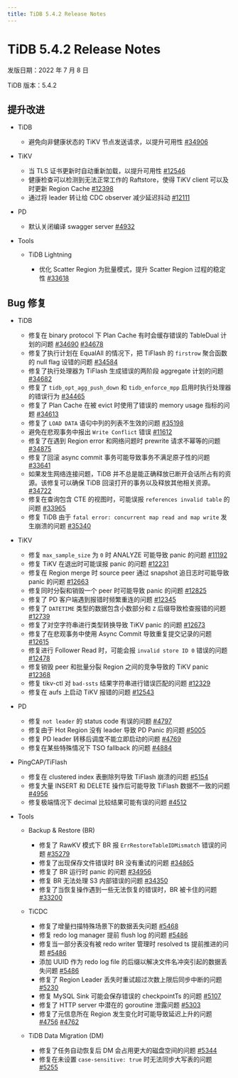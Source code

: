 ```yaml
---
title: TiDB 5.4.2 Release Notes
---
```


# TiDB 5.4.2 Release Notes

发版日期：2022 年 7 月 8 日

TiDB 版本：5.4.2

## 提升改进

+ TiDB

    - 避免向非健康状态的 TiKV 节点发送请求，以提升可用性 [#34906](https://github.com/pingcap/tidb/issues/34906)

+ TiKV

    - 当 TLS 证书更新时自动重新加载，以提升可用性 [#12546](https://github.com/tikv/tikv/issues/12546)
    - 健康检查可以检测到无法正常工作的 Raftstore，使得 TiKV client 可以及时更新 Region Cache [#12398](https://github.com/tikv/tikv/issues/12398)
    - 通过将 leader 转让给 CDC observer 减少延迟抖动 [#12111](https://github.com/tikv/tikv/issues/12111)

+ PD

    - 默认关闭编译 swagger server [#4932](https://github.com/tikv/pd/issues/4932)

+ Tools

    + TiDB Lightning

        - 优化 Scatter Region 为批量模式，提升 Scatter Region 过程的稳定性 [#33618](https://github.com/pingcap/tidb/issues/33618)

## Bug 修复

+ TiDB

    - 修复在 binary protocol 下 Plan Cache 有时会缓存错误的 TableDual 计划的问题 [#34690](https://github.com/pingcap/tidb/issues/34690) [#34678](https://github.com/pingcap/tidb/issues/34678)
    - 修复了执行计划在 EqualAll 的情况下，把 TiFlash 的 `firstrow` 聚合函数的 null flag 设错的问题 [#34584](https://github.com/pingcap/tidb/issues/34584)
    - 修复了执行处理器为 TiFlash 生成错误的两阶段 aggregate 计划的问题 [#34682](https://github.com/pingcap/tidb/issues/34682)
    - 修复了 `tidb_opt_agg_push_down` 和 `tidb_enforce_mpp` 启用时执行处理器的错误行为 [#34465](https://github.com/pingcap/tidb/issues/34465)
    - 修复了 Plan Cache 在被 evict 时使用了错误的 memory usage 指标的问题 [#34613](https://github.com/pingcap/tidb/issues/34613)
    - 修复了 `LOAD DATA` 语句中列的列表不生效的问题 [#35198](https://github.com/pingcap/tidb/issues/35198)
    - 避免在悲观事务中报出 `Write Conflict` 错误 [#11612](https://github.com/tikv/tikv/issues/11612)
    - 修复了在遇到 Region error 和网络问题时 prewrite 请求不幂等的问题 [#34875](https://github.com/pingcap/tidb/issues/34875)
    - 修复了回滚 async commit 事务可能导致事务不满足原子性的问题 [#33641](https://github.com/pingcap/tidb/issues/33641)
    - 如果发生网络连接问题，TiDB 并不总是能正确释放已断开会话所占有的资源。该修复可以确保 TiDB 回滚打开的事务以及释放其他相关资源。[#34722](https://github.com/pingcap/tidb/issues/34722)
    - 修复在查询包含 CTE 的视图时，可能误报 `references invalid table` 的问题 [#33965](https://github.com/pingcap/tidb/issues/33965)
    - 修复 TiDB 由于 `fatal error: concurrent map read and map write` 发生崩溃的问题 [#35340](https://github.com/pingcap/tidb/issues/35340)

+ TiKV

    - 修复 `max_sample_size` 为 `0` 时 ANALYZE 可能导致 panic 的问题 [#11192](https://github.com/tikv/tikv/issues/11192)
    - 修复 TiKV 在退出时可能误报 panic 的问题 [#12231](https://github.com/tikv/tikv/issues/12231)
    - 修复在 Region merge 时 source peer 通过 snapshot 追日志时可能导致 panic 的问题 [#12663](https://github.com/tikv/tikv/issues/12663)
    - 修复同时分裂和销毁一个 peer 时可能导致 panic 的问题 [#12825](https://github.com/tikv/tikv/issues/12825)
    - 修复了 PD 客户端遇到报错时频繁重连的问题 [#12345](https://github.com/tikv/tikv/issues/12345)
    - 修复了 `DATETIME` 类型的数据包含小数部分和 `Z` 后缀导致检查报错的问题 [#12739](https://github.com/tikv/tikv/issues/12739)
    - 修复了对空字符串进行类型转换导致 TiKV panic 的问题 [#12673](https://github.com/tikv/tikv/issues/12673)
    - 修复了在悲观事务中使用 Async Commit 导致重复提交记录的问题 [#12615](https://github.com/tikv/tikv/issues/12615)
    - 修复进行 Follower Read 时，可能会报 `invalid store ID 0` 错误的问题 [#12478](https://github.com/tikv/tikv/issues/12478)
    - 修复销毁 peer 和批量分裂 Region 之间的竞争导致的 TiKV panic [#12368](https://github.com/tikv/tikv/issues/12368)
    - 修复 tikv-ctl 对 `bad-ssts` 结果字符串进行错误匹配的问题 [#12329](https://github.com/tikv/tikv/issues/12329)
    - 修复在 aufs 上启动 TiKV 报错的问题 [#12543](https://github.com/tikv/tikv/issues/12543)

+ PD
    - 修复 `not leader` 的 status code 有误的问题 [#4797](https://github.com/tikv/pd/issues/4797)
    - 修复由于 Hot Region 没有 leader 导致 PD Panic 的问题 [#5005](https://github.com/tikv/pd/issues/5005)
    - 修复 PD leader 转移后调度不能立即启动的问题 [#4769](https://github.com/tikv/pd/issues/4769)
    - 修复在某些特殊情况下 TSO fallback 的问题 [#4884](https://github.com/tikv/pd/issues/4884)

+ PingCAP/TiFlash

    - 修复在 clustered index 表删除列导致 TiFlash 崩溃的问题 [#5154](https://github.com/pingcap/tiflash/issues/5154)
    - 修复大量 INSERT 和 DELETE 操作后可能导致 TiFlash 数据不一致的问题 [#4956](https://github.com/pingcap/tiflash/issues/4956)
    - 修复极端情况下 decimal 比较结果可能有误的问题 [#4512](https://github.com/pingcap/tiflash/issues/4512)

+ Tools

    + Backup & Restore (BR)

        - 修复了 RawKV 模式下 BR 报 `ErrRestoreTableIDMismatch` 错误的问题 [#35279](https://github.com/pingcap/tidb/issues/35279)
        - 修复了出现保存文件错误时 BR 没有重试的问题 [#34865](https://github.com/pingcap/tidb/issues/34865)
        - 修复了 BR 运行时 panic 的问题 [#34956](https://github.com/pingcap/tidb/issues/34956)
        - 修复 BR 无法处理 S3 内部错误的问题 [#34350](https://github.com/pingcap/tidb/issues/34350)
        - 修复了当恢复操作遇到一些无法恢复的错误时，BR 被卡住的问题 [#33200](https://github.com/pingcap/tidb/issues/33200)

    + TiCDC

        - 修复了增量扫描特殊场景下的数据丢失问题 [#5468](https://github.com/pingcap/tiflow/issues/5468)
        - 修复 redo log manager 提前 flush log 的问题 [#5486](https://github.com/pingcap/tiflow/issues/5486)
        - 修复当一部分表没有被 redo writer 管理时 resolved ts 提前推进的问题 [#5486](https://github.com/pingcap/tiflow/issues/5486)
        - 添加 UUID 作为 redo log file 的后缀以解决文件名冲突引起的数据丢失问题 [#5486](https://github.com/pingcap/tiflow/issues/5486)
        - 修复了 Region Leader 丢失时重试超过次数上限后同步中断的问题 [#5230](https://github.com/pingcap/tiflow/issues/5230)
        - 修复 MySQL Sink 可能会保存错误的 checkpointTs 的问题 [#5107](https://github.com/pingcap/tiflow/issues/5107)
        - 修复了 HTTP server 中潜在的 goroutine 泄露问题 [#5303](https://github.com/pingcap/tiflow/issues/5303)
        - 修复了元信息所在 Region 发生变化时可能导致延迟上升的问题 [#4756](https://github.com/pingcap/tiflow/issues/4756) [#4762](https://github.com/pingcap/tiflow/issues/4762)

    + TiDB Data Migration (DM)

        - 修复了任务自动恢复后 DM 会占用更大的磁盘空间的问题 [#5344](https://github.com/pingcap/tiflow/issues/5344)
        - 修复在未设置 `case-sensitive: true` 时无法同步大写表的问题 [#5255](https://github.com/pingcap/tiflow/issues/5255)
